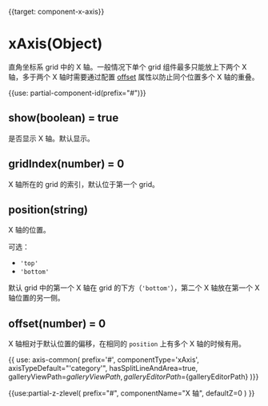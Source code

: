 
{{target: component-x-axis}}

# xAxis(Object)

直角坐标系 grid 中的 X 轴。一般情况下单个 grid 组件最多只能放上下两个 X 轴，多于两个 X 轴时需要通过配置 [offset](~xAxis.offset) 属性以防止同个位置多个 X 轴的重叠。

{{use: partial-component-id(prefix="#")}}

## show(boolean) = true

是否显示 X 轴。默认显示。

## gridIndex(number) = 0

X 轴所在的 grid 的索引，默认位于第一个 grid。

## position(string)

X 轴的位置。

可选：
+ `'top'`
+ `'bottom'`

默认 grid 中的第一个 X 轴在 grid 的下方（`'bottom'`），第二个 X 轴放在第一个 X 轴位置的另一侧。

## offset(number) = 0

X 轴相对于默认位置的偏移，在相同的 `position` 上有多个 X 轴的时候有用。

{{ use: axis-common(
    prefix='#',
    componentType='xAxis',
    axisTypeDefault="'category'",
    hasSplitLineAndArea=true,
    galleryViewPath=${galleryViewPath},
    galleryEditorPath=${galleryEditorPath}
)}}


{{use:partial-z-zlevel(
    prefix="#",
    componentName="X 轴",
    defaultZ=0
) }}
